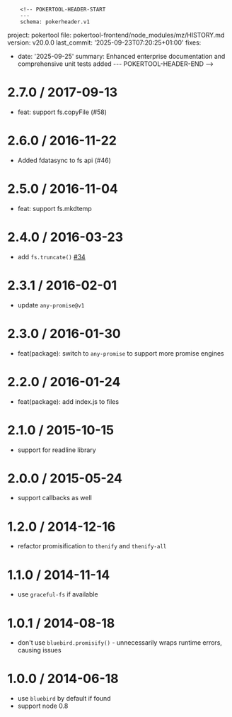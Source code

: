         <!-- POKERTOOL-HEADER-START
        ---
        schema: pokerheader.v1
project: pokertool
file: pokertool-frontend/node_modules/mz/HISTORY.md
version: v20.0.0
last_commit: '2025-09-23T07:20:25+01:00'
fixes:
- date: '2025-09-25'
  summary: Enhanced enterprise documentation and comprehensive unit tests added
        ---
        POKERTOOL-HEADER-END -->

2.7.0 / 2017-09-13
==================

  * feat: support fs.copyFile (#58)

2.6.0 / 2016-11-22
==================

  * Added fdatasync to fs api (#46)

2.5.0 / 2016-11-04
==================

  * feat: support fs.mkdtemp

2.4.0 / 2016-03-23
==================

  * add `fs.truncate()` [#34](https://github.com/normalize/mz/pull/34)

2.3.1 / 2016-02-01
==================

  * update `any-promise@v1`

2.3.0 / 2016-01-30
==================

  * feat(package): switch to `any-promise` to support more promise engines

2.2.0 / 2016-01-24
==================

  * feat(package): add index.js to files

2.1.0 / 2015-10-15
==================

 * support for readline library

2.0.0 / 2015-05-24
==================

 * support callbacks as well

1.2.0 / 2014-12-16
==================

 * refactor promisification to `thenify` and `thenify-all`

1.1.0 / 2014-11-14
==================

 * use `graceful-fs` if available

1.0.1 / 2014-08-18
==================

 * don't use `bluebird.promisify()` - unnecessarily wraps runtime errors, causing issues

1.0.0 / 2014-06-18
==================

 * use `bluebird` by default if found
 * support node 0.8
